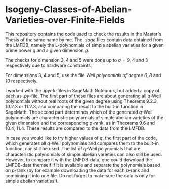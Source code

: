 # Isogeny-Classes-of-Abelian-Varieties-over-Finite-Fields

This repository contains the code used to check the results in the Master's Thesis of the same name by me.
The *.sage* files contain data obtained from the LMFDB, namely the L-polynomials of simple abelian varieties for a given prime power $q$ and a given dimension $g$.

The checks for dimension $3$, $4$ and $5$ were done up to $q = 9$, $4$ and $3$ respectively due to hardware constraints.

For dimensions $3$, $4$ and $5$, use the file *Weil polynomials of degree 6, 8* and *10* respectively.

I worked with the *.ipynb*-files in SageMath Notebook, but added a copy of each as *.py*-file.
The first part of these files are about generating all q-Weil polynomials without real roots of the given degree using Theorems 9.2.3, 10.2.3 or 11.2.3, and comparing the result to the built-in function in SageMath. The second part determines which of the generated $q$-Weil polynomials are characteristic polynomials of simple abelian varieties of the given dimension and the corresponding p-rank, as in Theorems 9.6 and 10.4, 11.4. These results are compared to the data from the LMFDB.

In case you would like to try higher values of $q$, the first part of the code, which generates all $q$-Weil polynomials and compares them to the built-in function, can still be used. The list of $q$-Weil polynomials that are characteristic polynomials of simple abelian varieties can also still be used. However, to compare it with the LMFDB-data, one could download the LMFDB-data themself if it is available and separate the polynomials based on $p$-rank (by for example downloading the data for each $p$-rank and combining it into one file. Do not forget to make sure the data is only for simple abelian varieties!).
